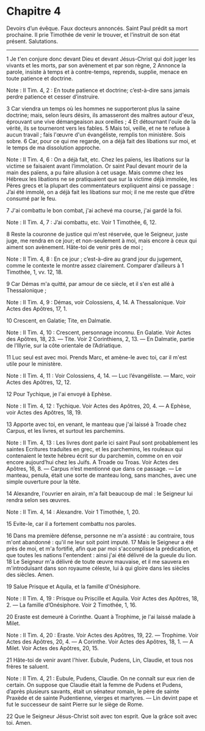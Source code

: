 # Chapitre 4

Devoirs d’un évêque.
Faux docteurs annoncés.
Saint Paul prédit sa mort prochaine.
Il prie Timothée de venir le trouver, et l’instruit de son état présent.
Salutations.

***

1 Je t'en conjure donc devant Dieu et devant Jésus-Christ qui doit juger les vivants et les morts, par son avènement et par son règne, 2 Annonce la parole, insiste à temps et à contre-temps, reprends, supplie, menace en toute patience et doctrine.

<span class="bible-note">Note : </span> II Tim. 4, 2 : En toute patience et doctrine; c’est-à-dire sans jamais perdre patience et cesser d’instruire.

3 Car viendra un temps où les hommes ne supporteront plus la saine doctrine; mais, selon leurs désirs, ils amasseront des maîtres autour d'eux, éprouvant une vive démangeaison aux oreilles ; 4 Et détournant l'ouïe de la vérité, ils se tourneront vers les fables. 5 Mais toi, veille, et ne te refuse à aucun travail ; fais l'œuvre d'un évangéliste, remplis ton ministère. Sois sobre. 6 Car, pour ce qui me regarde, on a déjà fait des libations sur moi, et le temps de ma dissolution approche.

<span class="bible-note">Note : </span> II Tim. 4, 6 : On a déjà fait, etc. Chez les païens, les libations sur la victime se faisaient avant l’immolation. Or saint Paul devant mourir de la main des païens, a pu faire allusion à cet usage. Mais comme chez les Hébreux les libations ne se pratiquaient que sur la victime déjà immolée, les Pères grecs et la plupart des commentateurs expliquent ainsi ce passage : J’ai été immolé, on a déjà fait les libations sur moi; il ne me reste que d’être consumé par le feu.

7 J'ai combattu le bon combat, j'ai achevé ma course, j'ai gardé la foi.

<span class="bible-note">Note : </span> II Tim. 4, 7 : J’ai combattu, etc. Voir 1 Timothée, 6, 12.

8 Reste la couronne de justice qui m'est réservée, que le Seigneur, juste juge, me rendra en ce jour; et non-seulement à moi, mais encore à ceux qui aiment son avènement. Hâte-toi de venir près de moi ;

<span class="bible-note">Note : </span> II Tim. 4, 8 : En ce jour ; c’est-à-dire au grand jour du jugement, comme le contexte le montre assez clairement. Comparer d’ailleurs à 1 Timothée, 1, vv. 12, 18.


9 Car Démas m'a quitté, par amour de ce siècle, et il s'en est allé à Thessalonique ;

<span class="bible-note">Note : </span> II Tim. 4, 9 : Démas, voir Colossiens, 4, 14. A Thessalonique. Voir Actes des Apôtres, 17, 1.

10 Crescent, en Galatie; Tite, en Dalmatie.

<span class="bible-note">Note : </span> II Tim. 4, 10 : Crescent, personnage inconnu. En Galatie. Voir Actes des Apôtres, 18, 23. ― Tite. Voir 2 Corinthiens, 2, 13. ― En Dalmatie, partie de l’Illyrie, sur la côte orientale de l’Adriatique.

11 Luc seul est avec moi. Prends Marc, et amène-le avec toi, car il m'est utile pour le ministère.

<span class="bible-note">Note : </span> II Tim. 4, 11 : Voir Colossiens, 4, 14. ― Luc l’évangéliste. ― Marc, voir Actes des Apôtres, 12, 12.

12 Pour Tychique, je l'ai envoyé à Ephèse.

<span class="bible-note">Note : </span> II Tim. 4, 12 : Tychique. Voir Actes des Apôtres, 20, 4. ― A Ephèse, voir Actes des Apôtres, 18, 19.

13 Apporte avec toi, en venant, le manteau que j'ai laissé à Troade chez Carpus, et les livres, et surtout les parchemins.

<span class="bible-note">Note : </span> II Tim. 4, 13 : Les livres dont parle ici saint Paul sont probablement les saintes Ecritures traduites en grec, et les parchemins, les rouleaux qui contenaient le texte hébreu écrit sur du parchemin, comme on en voir encore aujourd’hui chez les Juifs. A Troade ou Troas. Voir Actes des Apôtres, 16, 8. ― Carpus n’est mentionné que dans ce passage. ― Le manteau, penula, était une sorte de manteau long, sans manches, avec une simple ouverture pour la tête.

14 Alexandre, l'ouvrier en airain, m'a fait beaucoup de mal : le Seigneur lui rendra selon ses œuvres.

<span class="bible-note">Note : </span> II Tim. 4, 14 : Alexandre. Voir 1 Timothée, 1, 20.

15 Evite-le, car il a fortement combattu nos paroles.


16 Dans ma première défense, personne ne m'a assisté : au contraire, tous m'ont abandonné : qu'il ne leur soit point imputé. 17 Mais le Seigneur a été près de moi, et m'a fortifié, afin que par moi s'accomplisse la prédication, et que toutes les nations l'entendent : ainsi j'ai été délivré de la gueule du lion. 18 Le Seigneur m'a délivré de toute œuvre mauvaise, et il me sauvera en m'introduisant dans son royaume céleste, lui à qui gloire dans les siècles des siècles. Amen.


19 Salue Prisque et Aquila, et la famille d'Onésiphore.

<span class="bible-note">Note : </span> II Tim. 4, 19 : Prisque ou Priscille et Aquila. Voir Actes des Apôtres, 18, 2. ― La famille d’Onésiphore. Voir 2 Timothée, 1, 16.

20 Eraste est demeuré à Corinthe. Quant à Trophime, je l'ai laissé malade à Milet.

<span class="bible-note">Note : </span> II Tim. 4, 20 : Eraste. Voir Actes des Apôtres, 19, 22. ― Trophime. Voir Actes des Apôtres, 20, 4. ― A Corinthe. Voir Actes des Apôtres, 18, 1. ― A Milet. Voir Actes des Apôtres, 20, 15.

21 Hâte-toi de venir avant l'hiver. Eubule, Pudens, Lin, Claudie, et tous nos frères te saluent.

<span class="bible-note">Note : </span> II Tim. 4, 21 : Eubule, Pudens, Claudie. On ne connaît sur eux rien de certain. On suppose que Claudie était la femme de Pudens et Pudens, d’après plusieurs savants, était un sénateur romain, le père de sainte Praxède et de sainte Pudentienne, vierges et martyres. ― Lin devint pape et fut le successeur de saint Pierre sur le siège de Rome.


22 Que le Seigneur Jésus-Christ soit avec ton esprit. Que la grâce soit avec toi. Amen.
